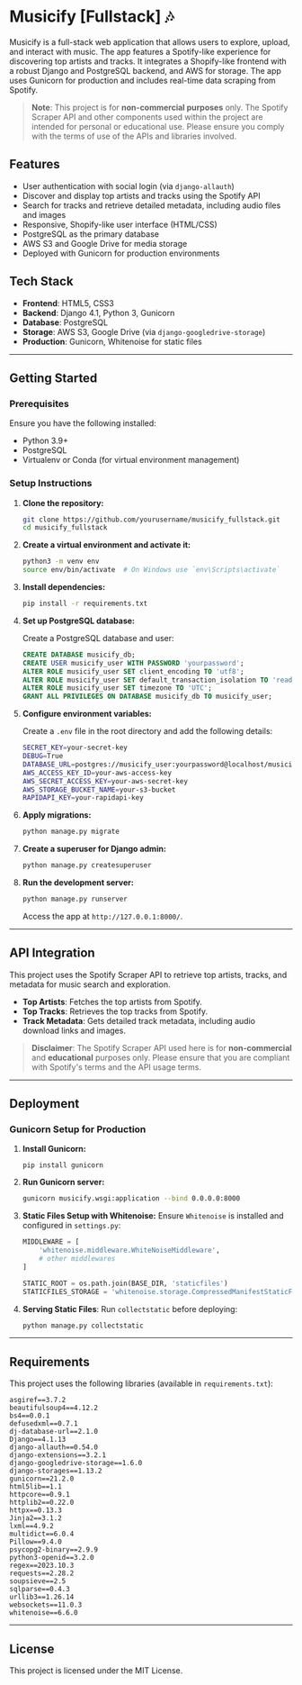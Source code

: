 # Musicify [Fullstack] 🎶

Musicify is a full-stack web application that allows users to explore, upload, and interact with music. The app features a Spotify-like experience for discovering top artists and tracks. It integrates a Shopify-like frontend with a robust Django and PostgreSQL backend, and AWS for storage. The app uses Gunicorn for production and includes real-time data scraping from Spotify.

> **Note**: This project is for **non-commercial purposes** only. The Spotify Scraper API and other components used within the project are intended for personal or educational use. Please ensure you comply with the terms of use of the APIs and libraries involved.

## Features
- User authentication with social login (via `django-allauth`)
- Discover and display top artists and tracks using the Spotify API
- Search for tracks and retrieve detailed metadata, including audio files and images
- Responsive, Shopify-like user interface (HTML/CSS)
- PostgreSQL as the primary database
- AWS S3 and Google Drive for media storage
- Deployed with Gunicorn for production environments

## Tech Stack
- **Frontend**: HTML5, CSS3
- **Backend**: Django 4.1, Python 3, Gunicorn
- **Database**: PostgreSQL
- **Storage**: AWS S3, Google Drive (via `django-googledrive-storage`)
- **Production**: Gunicorn, Whitenoise for static files

---

## Getting Started

### Prerequisites
Ensure you have the following installed:
- Python 3.9+
- PostgreSQL
- Virtualenv or Conda (for virtual environment management)

### Setup Instructions

1. **Clone the repository:**
   ```bash
   git clone https://github.com/yourusername/musicify_fullstack.git
   cd musicify_fullstack
   ```

2. **Create a virtual environment and activate it:**
   ```bash
   python3 -m venv env
   source env/bin/activate  # On Windows use `env\Scripts\activate`
   ```

3. **Install dependencies:**
   ```bash
   pip install -r requirements.txt
   ```

4. **Set up PostgreSQL database:**

   Create a PostgreSQL database and user:
   ```sql
   CREATE DATABASE musicify_db;
   CREATE USER musicify_user WITH PASSWORD 'yourpassword';
   ALTER ROLE musicify_user SET client_encoding TO 'utf8';
   ALTER ROLE musicify_user SET default_transaction_isolation TO 'read committed';
   ALTER ROLE musicify_user SET timezone TO 'UTC';
   GRANT ALL PRIVILEGES ON DATABASE musicify_db TO musicify_user;
   ```

5. **Configure environment variables:**

   Create a `.env` file in the root directory and add the following details:
   ```bash
   SECRET_KEY=your-secret-key
   DEBUG=True
   DATABASE_URL=postgres://musicify_user:yourpassword@localhost/musicify_db
   AWS_ACCESS_KEY_ID=your-aws-access-key
   AWS_SECRET_ACCESS_KEY=your-aws-secret-key
   AWS_STORAGE_BUCKET_NAME=your-s3-bucket
   RAPIDAPI_KEY=your-rapidapi-key
   ```

6. **Apply migrations:**
   ```bash
   python manage.py migrate
   ```

7. **Create a superuser for Django admin:**
   ```bash
   python manage.py createsuperuser
   ```

8. **Run the development server:**
   ```bash
   python manage.py runserver
   ```

   Access the app at `http://127.0.0.1:8000/`.

---

## API Integration

This project uses the Spotify Scraper API to retrieve top artists, tracks, and metadata for music search and exploration.

- **Top Artists**: Fetches the top artists from Spotify.
- **Top Tracks**: Retrieves the top tracks from Spotify.
- **Track Metadata**: Gets detailed track metadata, including audio download links and images.

> **Disclaimer**: The Spotify Scraper API used here is for **non-commercial** and **educational** purposes only. Please ensure that you are compliant with Spotify's terms and the API usage terms.

---

## Deployment

### Gunicorn Setup for Production
1. **Install Gunicorn:**
   ```
   pip install gunicorn
   ```

2. **Run Gunicorn server:**
   ```bash
   gunicorn musicify.wsgi:application --bind 0.0.0.0:8000
   ```

3. **Static Files Setup with Whitenoise:**
   Ensure `Whitenoise` is installed and configured in `settings.py`:
   ```python
   MIDDLEWARE = [
       'whitenoise.middleware.WhiteNoiseMiddleware',
       # other middlewares
   ]

   STATIC_ROOT = os.path.join(BASE_DIR, 'staticfiles')
   STATICFILES_STORAGE = 'whitenoise.storage.CompressedManifestStaticFilesStorage'
   ```

4. **Serving Static Files**:
   Run `collectstatic` before deploying:
   ```bash
   python manage.py collectstatic
   ```

---

## Requirements

This project uses the following libraries (available in `requirements.txt`):
```plaintext
asgiref==3.7.2
beautifulsoup4==4.12.2
bs4==0.0.1
defusedxml==0.7.1
dj-database-url==2.1.0
Django==4.1.13
django-allauth==0.54.0
django-extensions==3.2.1
django-googledrive-storage==1.6.0
django-storages==1.13.2
gunicorn==21.2.0
html5lib==1.1
httpcore==0.9.1
httplib2==0.22.0
httpx==0.13.3
Jinja2==3.1.2
lxml==4.9.2
multidict==6.0.4
Pillow==9.4.0
psycopg2-binary==2.9.9
python3-openid==3.2.0
regex==2023.10.3
requests==2.28.2
soupsieve==2.5
sqlparse==0.4.3
urllib3==1.26.14
websockets==11.0.3
whitenoise==6.6.0
```

---

## License

This project is licensed under the MIT License.
